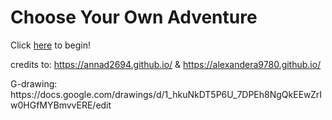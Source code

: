 # Choose Your Own Adventure
Click [here](walking-home.md) to begin!



credits to: https://annad2694.github.io/ & https://alexandera9780.github.io/
<div>
G-drawing: https://docs.google.com/drawings/d/1_hkuNkDT5P6U_7DPEh8NgQkEEwZrIw0HGfMYBmvvERE/edit
</div>
